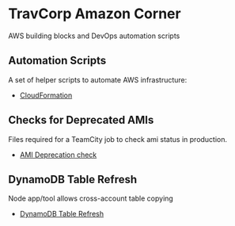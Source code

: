 # TravCorp Amazon Corner
AWS building blocks and DevOps automation scripts

## Automation Scripts
A set of helper scripts to automate AWS infrastructure:
* [CloudFormation](cloud-formation/scripts/)

## Checks for Deprecated AMIs
Files required for a TeamCity job to check ami status in production.
* [AMI Deprecation check](./check-deprecated-ami)

## DynamoDB Table Refresh
Node app/tool allows cross-account table copying
* [DynamoDB Table Refresh](./dynamodb-refresh)